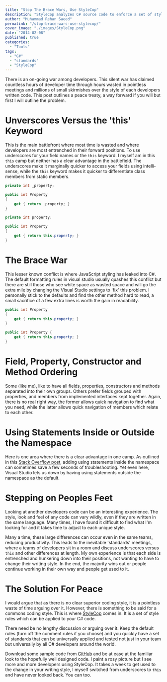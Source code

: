 ```yaml
---
title: "Stop The Brace Wars, Use StyleCop"
description: "StyleCop analyzes C# source code to enforce a set of style and consistency rules. Rehan advocates its use in this thought provoking article."
author: "Muhammad Rehan Saeed"
permalink: "/stop-brace-wars-use-stylecop/"
cover_image: "./images/StyleCop.png"
date: "2014-02-08"
published: true
categories:
  - "Tools"
tags:
  - "C#"
  - "standards"
  - "StyleCop"
---
```


There is an on-going war among developers. This silent war has claimed countless hours of developer time through hours wasted in pointless meetings and millions of small skirmishes over the style of each developers written code. This post outlines a peace treaty, a way forward if you will but first I will outline the problem.

# Unverscores Versus the 'this' Keyword

This is the main battlefront where most time is wasted and where developers are most entrenched in their forward positions. To use underscores for your field names or the `this` keyword. I myself am in this `this` camp but neither has a clear advantage in the battlefield. The underscores make it marginally quicker to access your fields using intelli-sense, while the `this` keyword makes it quicker to differentiate class members from static members.

```cs
private int _property;

public int Property
{
    get { return _property; }
}
```

```cs
private int property;

public int Property
{
    get { return this.property; }
}
```

# The Brace War

This lesser known conflict is where JavaScript styling has leaked into C#. The default formatting rules in visual studio usually quashes this conflict but there are still those who see white space as wasted space and will go the extra mile by changing the Visual Studio settings to 'fix' this problem. I personally stick to the defaults and find the other method hard to read, a small sacrifice of a few extra lines is worth the gain in readability.

```cs
public int Property
{
    get { return this.property; }
}
```

```cs
public int Property {
    get { return this.property; }
}
```

# Field, Property, Constructor and Method Ordering

Some (like me), like to have all fields, properties, constructors and methods separated into their own groups. Others prefer fields grouped with properties, and members from implemented interfaces kept together. Again, there is no real right way, the former allows quick navigation to find what you need, while the latter allows quick navigation of members which relate to each other.

# Using Statements Inside or Outside the Namespace

Here is one area where there is a clear advantage in one camp. As outlined in this [Stack Overflow post](http://stackoverflow.com/questions/125319/should-usings-be-inside-or-outside-the-namespace), adding using statements inside the namespace can sometimes save a few seconds of troubleshooting. Yet even here, Visual Studio lets us down by having using statements outside the namespace as the default.

# Stepping on Peoples Feet

Looking at another developers code can be an interesting experience. The style, look and feel of any code can vary wildly, even if they are written in the same language. Many times, I have found it difficult to find what I'm looking for and it takes time to adjust to each unique style.

Many a time, these large differences can occur even in the same teams, reducing productivity. This leads to the inevitable 'standards' meetings, where a teams of developers sit in a room and discuss underscores versus `this` and other differences at length. My own experience is that each side is entrenched and hunkering down into their positions, not wanting to have to change their writing style. In the end, the majority wins out or people continue working in their own way and people get used to it.

# The Solution For Peace

I would argue that as there is no clear superior coding style, it is a pointless waste of time arguing over it. However, there is something to be said for a commons coding style. This is where [StyleCop](http://stylecop.codeplex.com/) comes in. It is a set of style rules which can be applied to your C# code.

There need be no lengthy discussion or arguing over it. Keep the default rules (turn off the comment rules if you choose) and you quickly have a set of standards that can be universally applied and tested not just in your team but universally by all C# developers around the world.

Download some sample code from [GitHub](https://github.com) and be at ease at the familiar look to the hopefully well designed code. I paint a rosy picture but I see more and more developers using StyleCop. It takes a week to get used to the change in your writing style, I myself switched from underscores to `this` and have never looked back. You can too.

